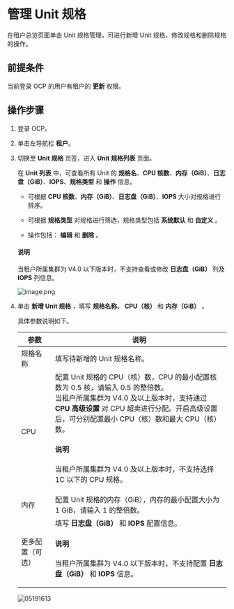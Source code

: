 # 管理 Unit 规格

在租户总览页面单击 Unit 规格管理，可进行新增 Unit 规格、修改规格和删除规格的操作。

## 前提条件

当前登录 OCP 的用户有租户的 **更新** 权限。

## 操作步骤

1. 登录 OCP。

2. 单击左导航栏 **租户**。

3. 切换至 **Unit 规格** 页签，进入 **Unit 规格列表** 页面。

   在 **Unit 列表** 中，可查看所有 Unit 的 **规格名**、**CPU 核数**、**内存（GiB）**、**日志盘（GiB）**、**IOPS**、**规格类型** 和 **操作** 信息。

   * 可根据 **CPU 核数**、**内存（GiB）**、**日志盘（GiB）**、**IOPS** 大小对规格进行排序。

   * 可根据 **规格类型** 对规格进行筛选，规格类型包括 **系统默认** 和 **自定义** 。

   * 操作包括： **编辑** 和 **删除** 。

    <main id="notice" type='explain'>
    <h4>说明</h4>
    <p>当租户所属集群为 V4.0 以下版本时，不支持查看或修改 <b>日志盘（GiB）</b> 列及 <b>IOPS</b> 列信息。</p>
    </main>

   ![image.png](https://obbusiness-private.oss-cn-shanghai.aliyuncs.com/doc/img/ocp/430/unit%E8%A7%84%E6%A0%BC%E5%88%97%E8%A1%A8.png)

4. 单击 **新增 Unit 规格** ，填写 **规格名称、 CPU（核）** 和 **内存（GiB）** 。

   具体参数说明如下。

   |  参数  |  说明  |
   |--------|--------|
   |  规格名称  |  填写待新增的 Unit 规格名称。   |
   |  CPU  |  配置 Unit 规格的 CPU（核）数，CPU 的最小配置核数为 0.5 核，请输入 0.5 的整倍数。<br>当租户所属集群为 V4.0 及以上版本时，支持通过 **CPU 高级设置** 对 CPU 超卖进行分配。开启高级设置后，可分别配置最小 CPU（核）数和最大 CPU（核）数。<main id="notice" type='explain'><h4>说明</h4><p>当租户所属集群为 V4.0 及以上版本时，不支持选择 1C 以下的 CPU 规格。</p></main>   |
   |  内存  |  配置 Unit 规格的内存（GiB），内存的最小配置大小为 1 GiB，请输入 1 的整倍数。   |
   |  更多配置（可选）  | 填写 **日志盘（GiB）** 和 **IOPS** 配置信息。<main id="notice" type='explain'><h4>说明</h4><p>当租户所属集群为 V4.0 以下版本时，不支持配置 <b>日志盘（GiB）</b> 和 <b>IOPS</b> 信息。</p></main>   |

   ![05191613](https://obbusiness-private.oss-cn-shanghai.aliyuncs.com/doc/img/ocp/430/%E6%96%B0%E5%A2%9Eunit%E8%A7%84%E6%A0%BC.png)
